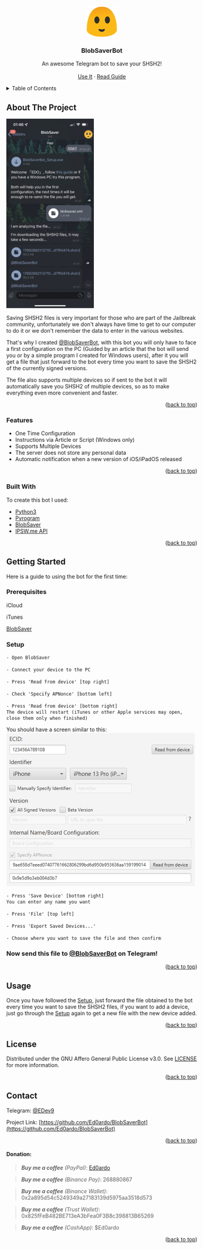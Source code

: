 <div id="top"></div>

<!-- PROJECT LOGO -->

<br />
<div align="center">
  <a href="https://github.com/Ed0ardo/BlobSaverBot">
    <img src="imgs/blobsaverbot.png" alt="Logo" width="80" height="80">
  </a>

<h3 align="center">BlobSaverBot</h3>

<p align="center">
    An awesome Telegram bot to save your SHSH2!
    <br />
    <br />
    <a href="https://t.me/BlobSaverBot">Use It</a>
    ·
    <a href="https://telegra.ph/BlobSaverBot-Setup-10-17">Read Guide</a>
  </p>
</div>

<!-- TABLE OF CONTENTS -->

<details>
  <summary>Table of Contents</summary>
  <ol>
    <li>
      <a href="#about-the-project">About The Project</a>
      <ul>
        <li><a href="#features">Features</a></li>
        <li><a href="#built-with">Built With</a></li>
      </ul>
    </li>
    <li>
      <a href="#getting-started">Getting Started</a>
      <ul>
        <li><a href="#prerequisites">Prerequisites</a></li>
        <li><a href="#setup">Setup</a></li>
      </ul>
    </li>
    <li><a href="#usage">Usage</a></li>
    <li><a href="#license">License</a></li>
    <li><a href="#contact">Contact</a></li>
  </ol>
</details>

<!-- ABOUT THE PROJECT -->

## About The Project

<img src="imgs/example.png" width="auto" height="500">

Saving SHSH2 files is very important for those who are part of the Jailbreak community,
unfortunately we don't always have time to get to our computer to do it or we don't remember the data to enter in the various websites.

That's why I created [@BlobSaverBot](https://t.me/BlobSaverBot), with this bot you will only have to face a first configuration on the PC
(Guided by an article that the bot will send you or by a simple program I created for Windows users),
after it you will get a file that just forward to the bot every time you want to save the SHSH2 of the currently signed versions.

The file also supports multiple devices so if sent to the bot it will automatically save you SHSH2 of multiple devices,
so as to make everything even more convenient and faster.

<p align="right">(<a href="#top">back to top</a>)</p>

### Features

- One Time Configuration
- Instructions via Article or Script (Windows only)
- Supports Multiple Devices
- The server does not store any personal data
- Automatic notification when a new version of iOS/iPadOS released

<p align="right">(<a href="#top">back to top</a>)</p>

### Built With

To create this bot I used:

* [Python3](https://www.python.org/)
* [Pyrogram](https://github.com/pyrogram/pyrogram)
* [BlobSaver](https://github.com/airsquared/blobsaver)
* [IPSW.me API](https://ipsw.me/)

<p align="right">(<a href="#top">back to top</a>)</p>

<!-- GETTING STARTED -->

## Getting Started

Here is a guide to using the bot for the first time:

### Prerequisites

iCloud

iTunes

[BlobSaver](https://github.com/airsquared/blobsaver)

### Setup

    - Open BlobSaver
    
    - Connect your device to the PC
    
    - Press 'Read from device' [top right]
    
    - Check 'Specify APNonce' [bottom left]
    
    - Press 'Read from device' [bottom right]
    The device will restart (iTunes or other Apple services may open, close them only when finished)

You should have a screen similar to this:<br/>
<img src="imgs/similar.png">

    - Press 'Save Device' [bottom right]
    You can enter any name you want
    
    - Press 'File' [top left]
    
    - Press 'Export Saved Devices...'
    
    - Choose where you want to save the file and then confirm

### Now send this file to <a href="https://t.me/BlobSaverBot">@BlobSaverBot</a> on Telegram!

<p align="right">(<a href="#top">back to top</a>)</p>

<!-- USAGE EXAMPLES -->

## Usage

Once you have followed the <a href="#setup">Setup</a>, just forward the file obtained to the bot every time you want to save the SHSH2 files,
if you want to add a device, just go through the <a href="#setup">Setup</a> again to get a new file with the new device added.

<p align="right">(<a href="#top">back to top</a>)</p>

<!-- LICENSE -->

## License

Distributed under the GNU Affero General Public License v3.0. See <a href="https://github.com/Ed0ardo/BlobSaverBot/blob/main/LICENSE">LICENSE</a> for more information.

<p align="right">(<a href="#top">back to top</a>)</p>

<!-- CONTACT -->

## Contact

Telegram: [@EDev9](https://t.me/EDev9)

Project Link: [https://github.com/Ed0ardo/BlobSaverBot](https://github.com/Ed0ardo/BlobSaverBot)

<p align="right">(<a href="#top">back to top</a>)</p>

#### Donation:

> ***Buy me a coffee*** *(PayPal)*: [Ed0ardo](https:///paypal.me/ed0ardo)

> ***Buy me a coffee*** *(Binance Pay)*: 268880867

> ***Buy me a coffee*** *(Binance Wallet)*: 0x2a895d54c5249349a27183139d5975aa3518d573

> ***Buy me a coffee*** *(Trust Wallet)*: 0x825fFeB482BE713eA3bFea0F3B8c398813B65269

> ***Buy me a coffee*** *(CashApp)*: $Ed0ardo

<p align="right">(<a href="#top">back to top</a>)</p>

